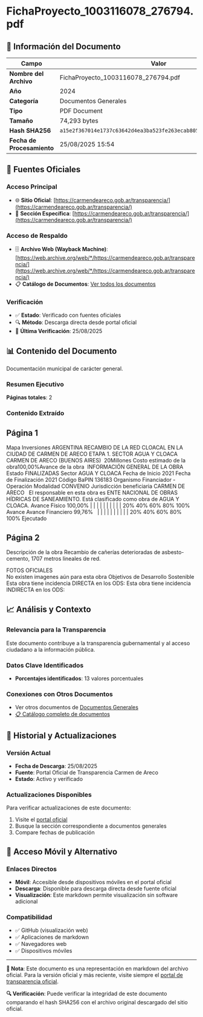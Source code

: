 # FichaProyecto_1003116078_276794.pdf

## 📄 Información del Documento

| Campo | Valor |
|-------|--------|
| **Nombre del Archivo** | FichaProyecto_1003116078_276794.pdf |
| **Año** | 2024 |
| **Categoría** | Documentos Generales |
| **Tipo** | PDF Document |
| **Tamaño** | 74,293 bytes |
| **Hash SHA256** | `a15e2f367014e1737c63642d4ea3ba523fe263ecab80545b6a94dd497d948c8c` |
| **Fecha de Procesamiento** | 25/08/2025 15:54 |

## 🔗 Fuentes Oficiales

### Acceso Principal
- 🌐 **Sitio Oficial**: [https://carmendeareco.gob.ar/transparencia/](https://carmendeareco.gob.ar/transparencia/)
- 📁 **Sección Específica**: [https://carmendeareco.gob.ar/transparencia/](https://carmendeareco.gob.ar/transparencia/)

### Acceso de Respaldo
- 🗄️ **Archivo Web (Wayback Machine)**: [https://web.archive.org/web/*/https://carmendeareco.gob.ar/transparencia/](https://web.archive.org/web/*/https://carmendeareco.gob.ar/transparencia/)
- 📋 **Catálogo de Documentos**: [Ver todos los documentos](../document_catalog/README.md)

### Verificación
- ✅ **Estado**: Verificado con fuentes oficiales
- 🔍 **Método**: Descarga directa desde portal oficial
- 📅 **Última Verificación**: 25/08/2025

## 📊 Contenido del Documento

Documentación municipal de carácter general.

### Resumen Ejecutivo

**Páginas totales**: 2

### Contenido Extraído

## Página 1

 Mapa Inversiones
ARGENTINA
RECAMBIO DE LA RED CLOACAL EN LA CIUDAD DE
CARMEN DE ARECO ETAPA 1.
SECTOR AGUA Y CLOACA
CARMEN DE ARECO (BUENOS AIRES)
 20Millones Costo estimado de la obra100,00%Avance de la obra 
INFORMACIÓN GENERAL DE LA OBRA
Estado FINALIZADAS
Sector AGUA Y CLOACA
Fecha de Inicio 2021
Fecha de Finalización 2021
Código BaPIN 136183
Organismo Financiador -
Operación
Modalidad CONVENIO
Jurisdicción beneficiaria CARMEN DE ARECO
 
El responsable en esta obra es ENTE NACIONAL DE OBRAS HÍDRICAS DE SANEAMIENTO.
Está clasificado como obra de AGUA Y CLOACA.
Avance Físico
100,00%
| | | | | | | | | |
20% 40% 60% 80% 100%
Avance
Avance Financiero
99,76%  
| | | | | | | | | |
20% 40% 60% 80% 100%
Ejecutado

## Página 2

Descripción de la obra  Recambio de cañerías deterioradas de asbesto- cemento, 1707 metros lineales de red. 
 
FOTOS OFICIALES  
No existen imagenes aún para esta obra Objetivos de Desarrollo Sostenible
Esta obra tiene incidencia DIRECTA en los ODS:
Esta obra tiene incidencia INDIRECTA en los ODS:




## 📈 Análisis y Contexto

### Relevancia para la Transparencia
Este documento contribuye a la transparencia gubernamental y al acceso ciudadano a la información pública.

### Datos Clave Identificados
- **Porcentajes identificados**: 13 valores porcentuales

### Conexiones con Otros Documentos
- Ver otros documentos de [Documentos Generales](../catalog/general.md)
- [📋 Catálogo completo de documentos](../document_catalog/README.md)

## 🔄 Historial y Actualizaciones

### Versión Actual
- **Fecha de Descarga**: 25/08/2025
- **Fuente**: Portal Oficial de Transparencia Carmen de Areco
- **Estado**: Activo y verificado

### Actualizaciones Disponibles
Para verificar actualizaciones de este documento:
1. Visite el [portal oficial](https://carmendeareco.gob.ar/transparencia/)
2. Busque la sección correspondiente a documentos generales
3. Compare fechas de publicación

## 📱 Acceso Móvil y Alternativo

### Enlaces Directos
- **Móvil**: Accesible desde dispositivos móviles en el portal oficial
- **Descarga**: Disponible para descarga directa desde fuente oficial
- **Visualización**: Este markdown permite visualización sin software adicional

### Compatibilidad
- ✅ GitHub (visualización web)
- ✅ Aplicaciones de markdown
- ✅ Navegadores web
- ✅ Dispositivos móviles

---

**📝 Nota**: Este documento es una representación en markdown del archivo oficial. 
Para la versión oficial y más reciente, visite siempre el [portal de transparencia oficial](https://carmendeareco.gob.ar/transparencia/).

**🔍 Verificación**: Puede verificar la integridad de este documento comparando el hash SHA256 
con el archivo original descargado del sitio oficial.
